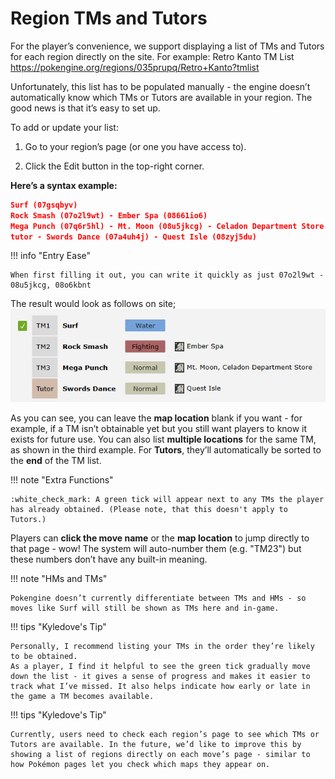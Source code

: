 # Region TMs and Tutors
For the player’s convenience, we support displaying a list of TMs and Tutors for each region directly on the site.
For example: Retro Kanto TM List https://pokengine.org/regions/035prupq/Retro+Kanto?tmlist

Unfortunately, this list has to be populated manually - the engine doesn’t automatically know which TMs or Tutors are available in your region.
The good news is that it’s easy to set up.

To add or update your list:

1. Go to your region’s page (or one you have access to).

2. Click the Edit button in the top-right corner.

**Here’s a syntax example:**
```json
Surf (07gsqbyv)
Rock Smash (07o2l9wt) - Ember Spa (08661io6)
Mega Punch (07q6r5hl) - Mt. Moon (08u5jkcg) - Celadon Department Store (08o6kbnt)
tutor - Swords Dance (07a4uh4j) - Quest Isle (08zyj5du)
```

!!! info "Entry Ease"

    When first filling it out, you can write it quickly as just 07o2l9wt - 08u5jkcg, 08o6kbnt

The result would look as follows on site;
![alt text](assets/regiontmlist.png)


As you can see, you can leave the **map location** blank if you want - for example, if a TM isn’t obtainable yet but you still want players to know it exists for future use.
You can also list **multiple locations** for the same TM, as shown in the third example.
For **Tutors**, they’ll automatically be sorted to the **end** of the TM list.

!!! note "Extra Functions"

    :white_check_mark: A green tick will appear next to any TMs the player has already obtained. (Please note, that this doesn't apply to Tutors.)

Players can **click the move name** or the **map location** to jump directly to that page - wow! The system will auto-number them (e.g. "TM23") but these numbers don’t have any built-in meaning.

!!! note "HMs and TMs"

    Pokengine doesn’t currently differentiate between TMs and HMs - so moves like Surf will still be shown as TMs here and in-game.

!!! tips "Kyledove's Tip"

    Personally, I recommend listing your TMs in the order they’re likely to be obtained. 
    As a player, I find it helpful to see the green tick gradually move down the list - it gives a sense of progress and makes it easier to track what I’ve missed. It also helps indicate how early or late in the game a TM becomes available.

!!! tips "Kyledove's Tip"

    Currently, users need to check each region’s page to see which TMs or Tutors are available. In the future, we’d like to improve this by showing a list of regions directly on each move’s page - similar to how Pokémon pages let you check which maps they appear on.


